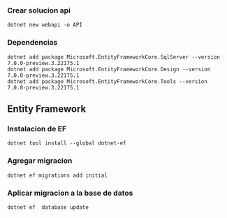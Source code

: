 ### Crear solucion api

```
dotnet new webapi -o API
```

### Dependencias
```
dotnet add package Microsoft.EntityFrameworkCore.SqlServer --version 7.0.0-preview.3.22175.1
dotnet add package Microsoft.EntityFrameworkCore.Design --version 7.0.0-preview.3.22175.1
dotnet add package Microsoft.EntityFrameworkCore.Tools --version 7.0.0-preview.3.22175.1
```

## Entity Framework

### Instalacion de EF
```
dotnet tool install --global dotnet-ef
```

### Agregar migracion
```
dotnet ef migrations add initial

```

### Aplicar migracion a la base de datos
```
dotnet ef  database update
```